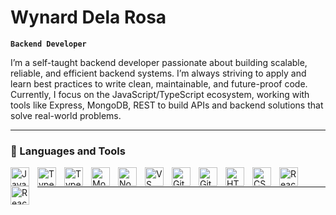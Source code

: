 # Wynard Dela Rosa
**`Backend Developer`**

<p>I’m a self-taught backend developer passionate about building scalable, reliable, and efficient backend systems.
I’m always striving to apply and learn best practices to write clean, maintainable, and future-proof code.
Currently, I focus on the JavaScript/TypeScript ecosystem, working with tools like Express, MongoDB, REST to build APIs and backend solutions that solve real-world problems.

<p/>

---
### 🧰 Languages and Tools
<img align="left" alt="JavaScript" width="30px" style="padding-right:10px;" src="https://cdn.jsdelivr.net/gh/devicons/devicon/icons/javascript/javascript-plain.svg" />
<img align="left" alt="TypeScript" width="30px" style="padding-right:10px;" src="https://cdn.jsdelivr.net/gh/devicons/devicon/icons/typescript/typescript-plain.svg" />
<img align="left" alt="TypeScript" width="30px" style="padding-right:10px;" src="https://img.icons8.com/office/40/express-js.png"/>
<img align="left" alt="MongoDB" width="30px" style="padding-right:10px;" src="https://cdn.jsdelivr.net/gh/devicons/devicon@latest/icons/mongodb/mongodb-original.svg"/>
<img align="left" alt="NodeJS" width="30px" style="padding-right:10px;" src="https://cdn.jsdelivr.net/gh/devicons/devicon/icons/nodejs/nodejs-original.svg" />
<img align="left" alt="VS Code" width="30px" style="padding-right:10px;" src="https://cdn.jsdelivr.net/gh/devicons/devicon@latest/icons/vscode/vscode-original.svg" />
<img align="left" alt="Git" width="30px" style="padding-right:10px;" src="https://cdn.jsdelivr.net/gh/devicons/devicon/icons/git/git-original.svg" />
<img align="left" alt="GitHub" width="30px" style="padding-right:10px;" src="https://img.icons8.com/3d-fluency/94/github-logo.png" />
<img align="left" alt="HTML" width="30px" style="padding-right:10px;" src="https://cdn.jsdelivr.net/gh/devicons/devicon/icons/html5/html5-plain.svg" />
<img align="left" alt="CSS" width="30px" style="padding-right:10px;" src="https://cdn.jsdelivr.net/gh/devicons/devicon/icons/css3/css3-plain.svg" />
<img align="left" alt="React" width="30px" style="padding-right:10px;" src="https://cdn.jsdelivr.net/gh/devicons/devicon/icons/react/react-original.svg" />
<img align="left" alt="React" width="30px" style="padding-right:10px;" src="https://cdn.jsdelivr.net/gh/devicons/devicon@latest/icons/tailwindcss/tailwindcss-original.svg" />
<br />

---
<!-- <a href="https://github.com/wynardelarosa/convoychat">
  <img height=200 align="center" src="https://github-readme-stats-8z5z.vercel.app/api/top-langs?username=wynardelarosa&layout=compact&langs_count=8&card_width=320" />
</a> -->
<!-- <a href="https://github.com/wynardelarosa/github-readme-stats">
  <img height=200 align="center" src="https://github-readme-stats-8z5z.vercel.app/api?username=wynardelarosa" />
</a> -->

